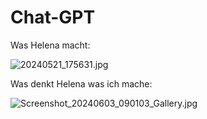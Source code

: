 # Chat-GPT

Was Helena macht:

![20240521_175631.jpg](https://github.com/Smudo82/Chat-GPT/assets/151757363/2fe2bd26-bc31-4997-8c36-63a979a608be)

Was denkt Helena was ich mache: 

![Screenshot_20240603_090103_Gallery.jpg](https://github.com/Smudo82/Chat-GPT/assets/151757363/f0aecab0-a6fa-469d-8de3-ae194f25a000)

